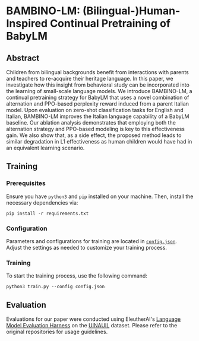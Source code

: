 # BAMBINO-LM: (Bilingual-)Human-Inspired Continual Pretraining of BabyLM

## Abstract
Children from bilingual backgrounds benefit from interactions with parents and teachers to re-acquire their heritage language. In this paper, we investigate how this insight from behavioral study can be incorporated into the learning of small-scale language models. We introduce BAMBINO-LM, a continual pretraining strategy for BabyLM that uses a novel combination of alternation and PPO-based perplexity reward induced from a parent Italian model. Upon evaluation on zero-shot classification tasks for English and Italian, BAMBINO-LM improves the Italian language capability of a BabyLM baseline. Our ablation analysis demonstrates that employing both the alternation strategy and PPO-based modeling is key to this effectiveness gain. We also show that, as a side effect, the proposed method leads to similar degradation in L1 effectiveness as human children would have had in an equivalent learning scenario.

## Training

### Prerequisites
Ensure you have `python3` and `pip` installed on your machine. Then, install the necessary dependencies via:
```
pip install -r requirements.txt
```
### Configuration
Parameters and configurations for training are located in [`config.json`](config.json). Adjust the settings as needed to customize your training process.

### Training
To start the training process, use the following command:
```
python3 train.py --config config.json
```

## Evaluation
Evaluations for our paper were conducted using EleutherAI's [Language Model Evaluation Harness](https://github.com/EleutherAI/lm-evaluation-harness) on the [UINAUIL](https://github.com/valeriobasile/uinauil/tree/main) dataset. Please refer to the original repositories for usage guidelines.
